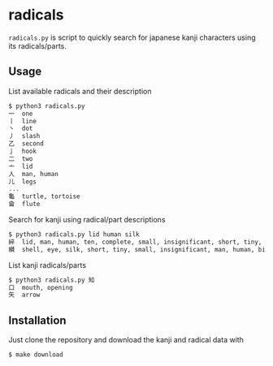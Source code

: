# radicals

`radicals.py` is script to quickly search for japanese kanji characters using its radicals/parts. 

## Usage

List available radicals and their description
```bash
$ python3 radicals.py 
一  one
丨  line
丶  dot
丿  slash
乙  second
亅  hook
二  two
亠  lid
人  man, human
儿  legs
...
龜  turtle, tortoise
龠  flute

```

Search for kanji using radical/part descriptions
```bash
$ python3 radicals.py lid human silk
綷  lid, man, human, ten, complete, small, insignificant, short, tiny, silk
纉  shell, eye, silk, short, tiny, small, insignificant, man, human, big, very, two, lid
```

List kanji radicals/parts
```bash
$ python3 radicals.py 知
口  mouth, opening
矢  arrow
```

## Installation

Just clone the repository and download the kanji and radical data with
```bash
$ make download
```